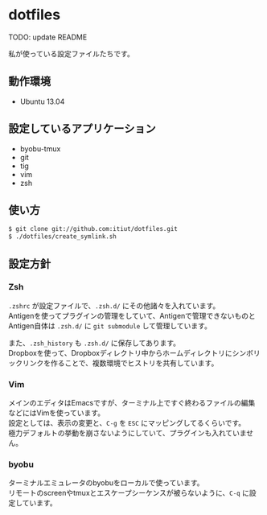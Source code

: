 dotfiles
====

TODO: update README

私が使っている設定ファイルたちです。

動作環境
----

* Ubuntu 13.04


設定しているアプリケーション
----

* byobu-tmux
* git
* tig
* vim
* zsh


使い方
----

```sh
$ git clone git://github.com:itiut/dotfiles.git
$ ./dotfiles/create_symlink.sh
```

設定方針
----

### Zsh
`.zshrc` が設定ファイルで、`.zsh.d/` にその他諸々を入れています。  
Antigenを使ってプラグインの管理をしていて、Antigenで管理できないものとAntigen自体は `.zsh.d/` に `git submodule` して管理しています。

また、`.zsh_history` も `.zsh.d/` に保存してあります。  
Dropboxを使って、Dropboxディレクトリ中からホームディレクトリにシンボリックリンクを作ることで、複数環境でヒストリを共有しています。

### Vim
メインのエディタはEmacsですが、ターミナル上ですぐ終わるファイルの編集などにはVimを使っています。  
設定としては、表示の変更と、`C-g` を `ESC` にマッピングしてるくらいです。  
極力デフォルトの挙動を崩さないようにしていて、プラグインも入れていません。

### byobu
ターミナルエミュレータのbyobuをローカルで使っています。  
リモートのscreenやtmuxとエスケープシーケンスが被らないように、`C-q` に設定しています。
